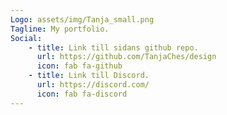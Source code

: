 ```yaml
---
Logo: assets/img/Tanja_small.png
Tagline: My portfolio.
Social:
    - title: Link till sidans github repo.
      url: https://github.com/TanjaChes/design
      icon: fab fa-github
    - title: Link till Discord.
      url: https://discord.com/
      icon: fab fa-discord
---
```

